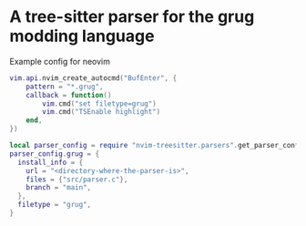 # A tree-sitter parser for the grug modding language

Example config for neovim
```lua
vim.api.nvim_create_autocmd("BufEnter", {
    pattern = "*.grug",
    callback = function()
        vim.cmd("set filetype=grug")
        vim.cmd("TSEnable highlight")
    end,
})

local parser_config = require "nvim-treesitter.parsers".get_parser_configs()
parser_config.grug = {
  install_info = {
    url = "<directory-where-the-parser-is>",
    files = {"src/parser.c"},
    branch = "main",
  },
  filetype = "grug",
}
```

